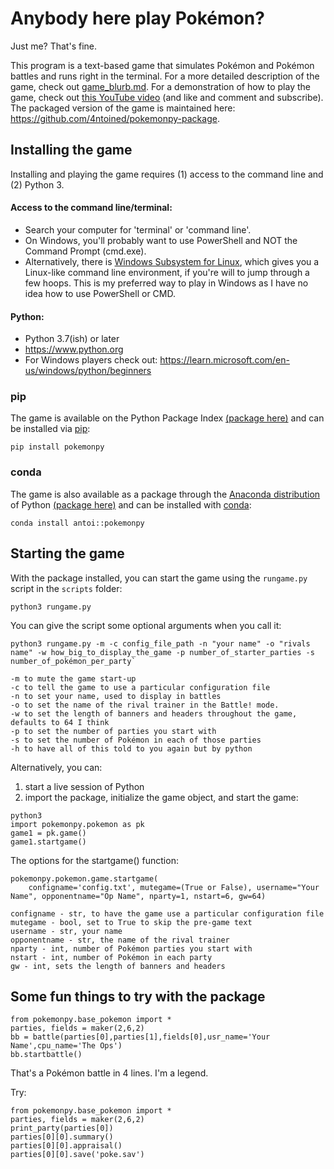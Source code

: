 # Anybody here play Pokémon?
Just me? That's fine.

This program is a text-based game that simulates Pokémon and Pokémon battles and runs right in the terminal.
For a more detailed description of the game, check out [game_blurb.md](https://github.com/4ntoined/pokemonpy/blob/master/documentation/game_blurb.md).
For a demonstration of how to play the game, check out [this YouTube video](https://youtu.be/0SFg-sSOZBY) (and like and comment and subscribe).
The packaged version of the game is maintained here: https://github.com/4ntoined/pokemonpy-package.

## Installing the game
Installing and playing the game requires (1) access to the command line and (2) Python 3.

#### Access to the command line/terminal:
   - Search your computer for 'terminal' or 'command line'.
   - On Windows, you'll probably want to use PowerShell and NOT the Command Prompt (cmd.exe).
   - Alternatively, there is [Windows Subsystem for Linux](https://learn.microsoft.com/en-us/windows/wsl/install), which gives you a Linux-like command line environment, if you're will to jump through a few hoops. This is my preferred way to play in Windows as I have no idea how to use PowerShell or CMD.
#### Python:
   - Python 3.7(ish) or later
   - https://www.python.org
   - For Windows players check out: https://learn.microsoft.com/en-us/windows/python/beginners

### pip
The game is available on the Python Package Index [(package here)](https://pypi.org/project/pokemonpy/) and can be installed via [pip](https://packaging.python.org/en/latest/tutorials/installing-packages/):

`pip install pokemonpy`

### conda
The game is also available as a package through the [Anaconda distribution](https://www.anaconda.com/data-science-platform) of Python [(package here)](https://anaconda.org/antoi/pokemonpy) and can be installed with [conda](https://conda.io/projects/conda/en/latest/user-guide/install/index.html):

`conda install antoi::pokemonpy`

## Starting the game
With the package installed, you can start the game using the `rungame.py` script in the `scripts` folder:

`python3 rungame.py`

You can give the script some optional arguments when you call it:

```
python3 rungame.py -m -c config_file_path -n "your name" -o "rivals name" -w how_big_to_display_the_game -p number_of_starter_parties -s number_of_pokémon_per_party`

-m to mute the game start-up
-c to tell the game to use a particular configuration file
-n to set your name, used to display in battles
-o to set the name of the rival trainer in the Battle! mode.
-w to set the length of banners and headers throughout the game, defaults to 64 I think
-p to set the number of parties you start with
-s to set the number of Pokémon in each of those parties
-h to have all of this told to you again but by python
```

Alternatively, you can:

1. start a live session of Python
2. import the package, initialize the game object, and start the game:

```
python3
import pokemonpy.pokemon as pk
game1 = pk.game()
game1.startgame()
```

The options for the startgame() function:

```
pokemonpy.pokemon.game.startgame(
    configname='config.txt', mutegame=(True or False), username="Your Name", opponentname="Op Name", nparty=1, nstart=6, gw=64)

configname - str, to have the game use a particular configuration file
mutegame - bool, set to True to skip the pre-game text
username - str, your name
opponentname - str, the name of the rival trainer
nparty - int, number of Pokémon parties you start with
nstart - int, number of Pokémon in each party
gw - int, sets the length of banners and headers
```

## Some fun things to try with the package

```
from pokemonpy.base_pokemon import *
parties, fields = maker(2,6,2)
bb = battle(parties[0],parties[1],fields[0],usr_name='Your Name',cpu_name='The Ops')
bb.startbattle()
```

That's a Pokémon battle in 4 lines. I'm a legend.

Try:
```
from pokemonpy.base_pokemon import *
parties, fields = maker(2,6,2)
print_party(parties[0])
parties[0][0].summary()
parties[0][0].appraisal()
parties[0][0].save('poke.sav')
```

